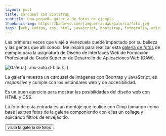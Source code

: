 ```yaml
---
layout: post
title: Carousel con Bootstrap
subtitle: Una pequeña galería de fotos de ejemplo
thumbnail-img: https://badared.com/javguerra/daw/galeria/foto.jpg
tags: [web, código, css, html, javascript, bootstrap, fotografía, edición, venezuela]
---
```

Las primeras veces que viajé a Venezuela quedé impactado por su belleza y las gentes que allí conocí. Me inspiró para realizar esta [galería de fotos](https://badared.com/javguerra/daw/galeria/) de ejemplo para la asignatura de Diseño de Interfaces Web de Formación Profesional de Grado Superior de Desarrollo de Aplicaciones Web (DAW).

![Galería](https://badared.com/javguerra/daw/galeria/foto.jpg){: .mx-auto.d-block :}

La galería muestra un carousel de imágenes con Boortrap y JavaScript, es _responsive_ y cumple con los estándares web y de accesibilidad.

Es un buen ejercicio para mostrar las posibilidades del diseño web con HTML y CSS.

La foto de esta entrada es un montaje que realicé con Gimp tomando como base las tres fotos de la galería componiendo con ellas un collage y aplicando filtros de envejecido. 

[<button class="btn btn-info" style="font-family:Arial, Helvetica, sans-serif;">visita la galería de fotos</button>](https://badared.com/javguerra/daw/galeria/).
